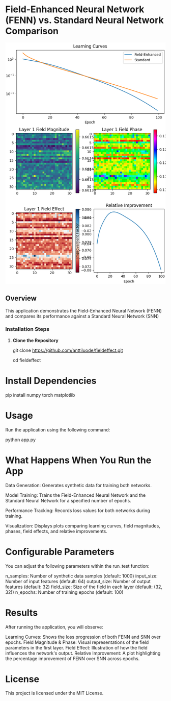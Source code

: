 # Field-Enhanced Neural Network (FENN) vs. Standard Neural Network Comparison

![Results](results.png) 

## Overview

This application demonstrates the Field-Enhanced Neural Network (FENN) and compares its performance against a Standard Neural Network (SNN)

### Installation Steps

1. **Clone the Repository**

   git clone https://github.com/anttiluode/fieldeffect.git

   cd fieldeffect
   
# Install Dependencies

pip install numpy torch matplotlib

# Usage

Run the application using the following command:

python app.py

# What Happens When You Run the App

Data Generation: Generates synthetic data for training both networks.

Model Training: Trains the Field-Enhanced Neural Network and the Standard Neural Network for a specified number of epochs.

Performance Tracking: Records loss values for both networks during training.

Visualization: Displays plots comparing learning curves, field magnitudes, phases, field effects, and relative improvements.

# Configurable Parameters

You can adjust the following parameters within the run_test function:

n_samples: Number of synthetic data samples (default: 1000)
input_size: Number of input features (default: 64)
output_size: Number of output features (default: 32)
field_size: Size of the field in each layer (default: (32, 32))
n_epochs: Number of training epochs (default: 100)

# Results

After running the application, you will observe:

Learning Curves: Shows the loss progression of both FENN and SNN over epochs.
Field Magnitude & Phase: Visual representations of the field parameters in the first layer.
Field Effect: Illustration of how the field influences the network's output.
Relative Improvement: A plot highlighting the percentage improvement of FENN over SNN across epochs.

# License

This project is licensed under the MIT License.
